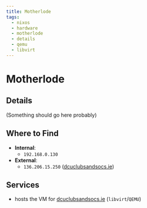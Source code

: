 ```yaml
---
title: Motherlode
tags:
  - nixos
  - hardware
  - motherlode
  - details
  - qemu
  - libvirt
---
```


# Motherlode

## Details

(Something should go here probably)

## Where to Find

- **Internal**:
	- `192.168.0.130`
- **External**:
	- `136.206.15.250` ([dcuclubsandsocs.ie](https://dcuclubsandsocs.ie))

## Services

- hosts the VM for [dcuclubsandsocs.ie](https://dcuclubsandsocs.ie) (`libvirt`/`QEMU`)
